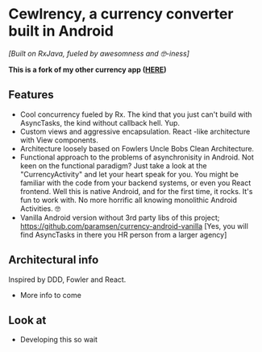 # Cewlrency, a currency converter built in Android
_[Built on RxJava, fueled by awesomness and 🤓-iness]_  

__This is a fork of my other currency app ([HERE](https://github.com/paramsen/currency-android-vanilla "HERE"))__

## Features
* Cool concurrency fueled by Rx. The kind that you just can't build with AsyncTasks, the kind without callback hell. Yup.
* Custom views and aggressive encapsulation. React -like architecture with View components.
* Architecture loosely based on Fowlers Uncle Bobs Clean Architecture.
* Functional approach to the problems of asynchronisity in Android. Not keen on the functional paradigm? Just take a look at the "CurrencyActivity" and let your heart speak for you. You might be familiar with the code from your backend systems, or even you React frontend. Well this is native Android, and for the first time, it rocks. It's fun to work with. No more horrific all knowing monolithic Android Activities. 🤓
* Vanilla Android version without 3rd party libs of this project; https://github.com/paramsen/currency-android-vanilla [Yes, you will find AsyncTasks in there you HR person from a larger agency]

## Architectural info
Inspired by DDD, Fowler and React.
* More info to come

## Look at
* Developing this so wait

